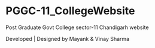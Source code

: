 # PGGC-11_CollegeWebsite

Post Graduate Govt College sector-11 Chandigarh website 

Developed | Designed by Mayank & Vinay Sharma
